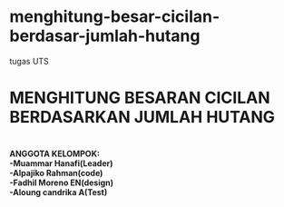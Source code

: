 # menghitung-besar-cicilan-berdasar-jumlah-hutang
tugas UTS
<h1>MENGHITUNG BESARAN CICILAN BERDASARKAN JUMLAH HUTANG<h1>
  <h4>
    ANGGOTA KELOMPOK: <br/>
  -Muammar Hanafi(Leader) <br/>
  -Alpajiko Rahman(code) <br/>
  -Fadhil Moreno EN(design) <br/>
  -Aloung candrika A(Test) <br/>
    

